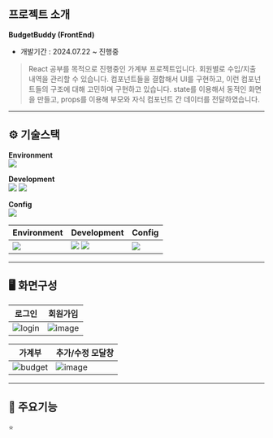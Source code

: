 
## 프로젝트 소개
**BudgetBuddy (FrontEnd)**  
- 개발기간 : 2024.07.22 ~ 진행중  
> React 공부를 목적으로 진행중인 가계부 프로젝트입니다. 회원별로 수입/지출 내역을 관리할 수 있습니다. 컴포넌트들을 결합해서 UI를 구현하고, 이런 컴포넌트들의 구조에 대해 고민하며 구현하고 있습니다. state를 이용해서 동적인 화면을 만들고, props를 이용해 부모와 자식 컴포넌트 간 데이터를 전달하였습니다.  


* * *   
⚙️ 기술스택
-------------
**Environment**  
<img src="https://img.shields.io/badge/Visual_Studio_Code-0078D4?style=for-the-badge&logo=visual%20studio%20code&logoColor=white"/> 
  
**Development**  
<img src="https://img.shields.io/badge/JavaScript-F7DF1E?style=for-the-badge&logo=JavaScript&logoColor=white"/> <img src="https://img.shields.io/badge/React-20232A?style=for-the-badge&logo=react&logoColor=61DAFB"/> 
  
**Config**  
<img src="https://img.shields.io/badge/npm-CB3837?style=for-the-badge&logo=npm&logoColor=white"/> 

|Environment|Development|Config|
|---|---|---|
|<img src="https://img.shields.io/badge/Visual_Studio_Code-0078D4?style=for-the-badge&logo=visual%20studio%20code&logoColor=white"/>|<img src="https://img.shields.io/badge/JavaScript-F7DF1E?style=for-the-badge&logo=JavaScript&logoColor=white"/> <img src="https://img.shields.io/badge/React-20232A?style=for-the-badge&logo=react&logoColor=61DAFB"/>|<img src="https://img.shields.io/badge/npm-CB3837?style=for-the-badge&logo=npm&logoColor=white"/>|
  
* * *     
🖥️ 화면구성
-------------
|로그인|회원가입|
|---|---|
|![login](https://github.com/user-attachments/assets/9b235353-d5e7-4904-8222-8fd3ee1628e6)|![image](https://github.com/user-attachments/assets/339ec25b-4ce5-452e-abd2-2e2318a2325b)|

|가계부|추가/수정 모달창|
|---|---|
|![budget](https://github.com/user-attachments/assets/f55740a0-e157-44e5-bd28-831068faa770)|![image](https://github.com/user-attachments/assets/ff1eb14f-ccb0-4888-b38d-41df1b65a5d9)|

* * *     
📌 주요기능
-------------
⭐ 
